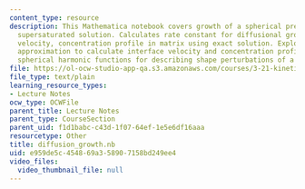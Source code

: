```yaml
---
content_type: resource
description: This Mathematica notebook covers growth of a spherical precipitate from
  supersaturated solution. Calculates rate constant for diffusional growth, interfacial
  velocity, concentration profile in matrix using exact solution. Explores using stationary-field
  approximation to calculate interface velocity and concentration profile. Introduces
  spherical harmonic functions for describing shape perturbations of a sphere.
file: https://ol-ocw-studio-app-qa.s3.amazonaws.com/courses/3-21-kinetic-processes-in-materials-spring-2006/e959de5c454869a358907158bd249ee4_diffusion_growth.nb
file_type: text/plain
learning_resource_types:
- Lecture Notes
ocw_type: OCWFile
parent_title: Lecture Notes
parent_type: CourseSection
parent_uid: f1d1babc-c43d-1f07-64ef-1e5e6df16aaa
resourcetype: Other
title: diffusion_growth.nb
uid: e959de5c-4548-69a3-5890-7158bd249ee4
video_files:
  video_thumbnail_file: null
---
```

